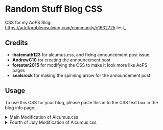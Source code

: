 # Random Stuff Blog CSS

CSS for my AoPS Blog: https://artofproblemsolving.com/community/c1632725
test_

## Credits

- **ihatemath123** for alcumus.css, and fixing announcement post issue
- **AndrewC10** for creating the announcement post
- **forester2015** for modifying the CSS to make it look more like AoPS pages
- **sealsrock** for making the spinning arrow for the announcement post

## Usage

To use this CSS for your blog, please paste this in to the CSS text box in the blog info page.

<details>
    <summary>Main Modification of Alcumus.css</summary>
    <p>
        
```
/*
Alcumus.css (made by ihatemath123), with modifications done by:

- AndrewC10
- forester2015
- sealsrock12
- ihatemath123

If you want to propose a change/fix a bug, please make a pull request here: https://github.com/BypassSpace/Random-Stuff-Blog-CSS
*/

@import url("https://bypassspace.github.io/Random-Stuff-Blog-CSS/dist/style.css")
```
</details>
    
</details>

<details>
    <summary>Fourth of July Modification of Alcumus.css</summary>
    <p>
        
```
/*
FOURTH OF JULY.CSS

Alcumus.css by ihatemath123
Modified by forester2015, mathlearner2357, AndrewC10, and sealsrock

Alcumus.css: https://github.com/BypassSpace/Random-Stuff-Blog-CSS/blob/main/alcumus-css.css
CSS: https://github.com/BypassSpace/Random-Stuff-Blog-CSS/blob/main/style.scss
4th of July.css: https://github.com/BypassSpace/Random-Stuff-Blog-CSS/blob/main/events/4th-of-july.css
*/

@import url("https://bypassspace.github.io/Random-Stuff-Blog-CSS/events/4th-of-july.css")
```

    
</details>

